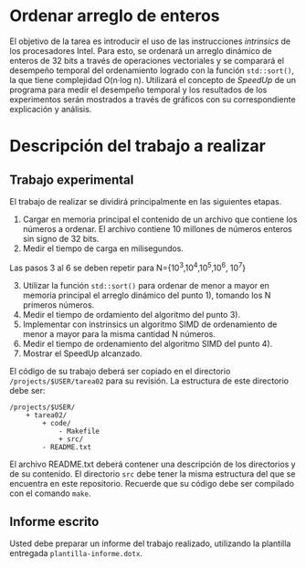 # Ordenar arreglo de enteros 

El objetivo de la tarea es introducir el uso de las instrucciones *intrinsics* de los procesadores Intel. Para esto, se ordenará un arreglo dinámico de enteros de 32 bits a través de operaciones vectoriales y se comparará el desempeño temporal del ordenamiento logrado con la función ```std::sort()```, la que tiene complejidad O(n·log n). Utilizará el concepto de *SpeedUp* de un programa para medir el desempeño temporal y los resultados de los experimentos serán mostrados a través de gráficos con su correspondiente explicación y análisis.

# Descripción del trabajo a realizar

## Trabajo experimental

El trabajo de realizar se dividirá principalmente en las siguientes etapas.

1. Cargar en memoria principal el contenido de un archivo que contiene los números a ordenar. El archivo contiene 10 millones de números enteros sin signo de 32 bits.
2. Medir el tiempo de carga en milisegundos.

Las pasos 3 al 6 se deben repetir para N={10<sup>3</sup>,10<sup>4</sup>,10<sup>5</sup>,10<sup>6</sup>, 10<sup>7</sup>}

3. Utilizar la función ```std::sort()``` para ordenar de menor a mayor en memoria principal el arreglo dinámico del punto 1), tomando los N primeros números.
4. Medir el tiempo de ordamiento del algoritmo del punto 3).
4. Implementar con instrinsics un algoritmo SIMD de ordenamiento de menor a mayor para la misma cantidad N números.
5. Medir el tiempo de ordenamiento del algoritmo SIMD del punto 4).
6. Mostrar el SpeedUp alcanzado.

El código de su trabajo deberá ser copiado en el directorio ```/projects/$USER/tarea02``` para su revisión. La estructura de este directorio debe ser:

```
/projects/$USER/
	+ tarea02/
		+ code/
			- Makefile
			+ src/
		- README.txt	
```

El archivo README.txt deberá contener una descripción de los directorios y de su contenido. El directorio ```src``` debe tener la misma estructura del que se encuentra en este repositorio. Recuerde que su código debe ser compilado con el comando ```make```. 


## Informe escrito

Usted debe preparar un informe del trabajo realizado, utilizando la plantilla entregada ```plantilla-informe.dotx```. 
